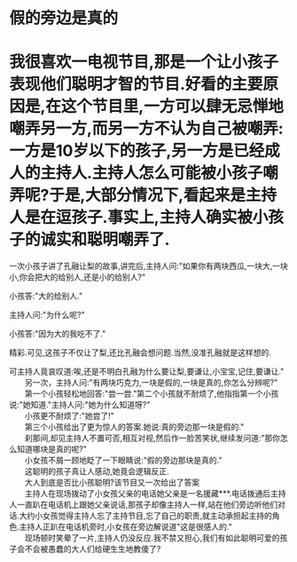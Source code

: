 # 假的旁边是真的

# 我很喜欢一电视节目,那是一个让小孩子表现他们聪明才智的节目.好看的主要原因是,在这个节目里,一方可以肆无忌惮地嘲弄另一方,而另一方不认为自己被嘲弄:一方是10岁以下的孩子,另一方是已经成人的主持人.主持人怎么可能被小孩子嘲弄呢?于是,大部分情况下,看起来是主持人是在逗孩子.事实上,主持人确实被小孩子的诚实和聪明嘲弄了.  

 一次小孩子讲了孔融让梨的故事,讲完后,主持人问:"如果你有两块西瓜,一块大,一块小,你会把大的给别人,还是小的给别人?"  

小孩答:"大的给别人."  

主持人问:"为什么呢?"  

小孩答:"因为大的我吃不了."  

精彩.可见,这孩子不仅让了梨,还比孔融会想问题.当然,没准孔融就是这样想的.  

可主持人竟哀叹道:唉,还是不明白孔融为什么要让梨,要谦让,小宝宝,记住,要谦让."  
　　另一次，主持人问:"有两块巧克力,一块是假的,一块是真的,你怎么分辨呢?"  
　　第一个小孩轻松地回答:"尝一尝."第二个小孩就不耐烦了,他指指第一个小孩说:"她知道."主持人问:"她为什么知道呀?"  
　　小孩更不耐烦了:"她尝了!"  
　　第三个小孩给出了更为惊人的答案.她说:真的旁边那一块是假的."  
　　刹那间,却见主持人不置可否,相互对视,然后作一脸苦笑状,继续发问道:"那你怎么知道哪块是真的呢?"  
　　小女孩不屑一顾地眨了一下眼睛说:"假的旁边那块是真的."  
　　这聪明的孩子真让人感动,她竟会逻辑反正.  
　　大人到底是否比小孩聪明?该节目又一次给出了答案  
　　主持人在现场拨动了小女孩父亲的电话她父亲是一名援藏***.电话拨通后主持人一直趴在电话机上跟她父亲说话,那孩子却像主持人一样,站在他们旁边听他们对话.大约小女孩觉得主持人忘了主持节目,忘了自己的职责,就主动承担起主持的角色.主持人正趴在电话机旁时,小女孩在旁边解说道"这是很感人的."  
　　现场顿时笑晕了一片,主持人仍没反应.我不禁又担心,我们有如此聪明可爱的孩子会不会被愚蠢的大人们给硬生生地教傻了?
  